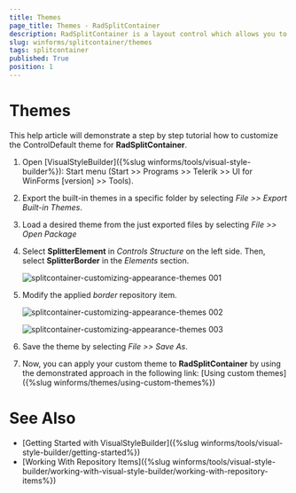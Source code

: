 ```yaml
---
title: Themes
page_title: Themes - RadSplitContainer
description: RadSplitContainer is a layout control which allows you to add many container panels to a form, separated by splitter(s).
slug: winforms/splitcontainer/themes
tags: splitcontainer
published: True
position: 1 
---
```


# Themes

This help article will demonstrate a step by step tutorial how to customize the ControlDefault theme for **RadSplitContainer**. 

1. Open [VisualStyleBuilder]({%slug winforms/tools/visual-style-builder%}): Start menu (Start >> Programs >> Telerik >> UI for WinForms [version] >> Tools).

1. Export the built-in themes in a specific folder by selecting *File >> Export Built-in Themes*.

1. Load a desired theme from the just exported files by selecting *File >> Open Package*

1. Select **SplitterElement** in *Controls Structure* on the left side. Then, select **SplitterBorder** in the *Elements* section.

	![splitcontainer-customizing-appearance-themes 001](images/splitcontainer-customizing-appearance-themes001.png)

1. Modify the applied *border* repository item. 

	![splitcontainer-customizing-appearance-themes 002](images/splitcontainer-customizing-appearance-themes002.png)
	
	![splitcontainer-customizing-appearance-themes 003](images/splitcontainer-customizing-appearance-themes003.png)

1. Save the theme by selecting *File >> Save As*.

1. Now, you can apply your custom theme to **RadSplitContainer** by using the demonstrated approach in the following link: [Using custom themes]({%slug winforms/themes/using-custom-themes%})

# See Also 

* [Getting Started with VisualStyleBuilder]({%slug winforms/tools/visual-style-builder/getting-started%})
* [Working With Repository Items]({%slug winforms/tools/visual-style-builder/working-with-visual-style-builder/working-with-repository-items%})
